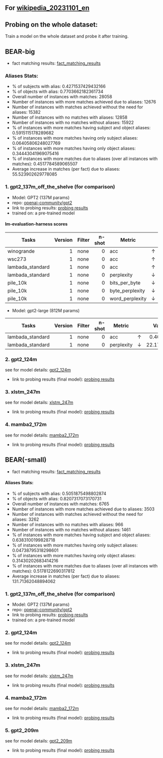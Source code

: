 ## For [wikipedia_20231101_en](https://huggingface.co/datasets/wikimedia/wikipedia)

## Probing on the whole dataset:

Train a model on the whole dataset and probe it after training.


## BEAR-big
- fact matching results: [fact_matching_results](fact_matching_results/BEAR-big/wikimedia_wikipedia_20231101_en)

### Aliases Stats:

- % of subjects with alias: 0.4271537429432166
- % of objects with alias: 0.7703662182361734
- Overall number of instances with matches: 28058
- Number of instances with more matches achieved due to aliases: 12676
- Number of instances with matches achieved without the need for aliases: 15382
- Number of instances with no matches with aliases: 12858
- Number of instances with no matches without aliases: 15922
- % of instances with more matches having subject and object aliases: 0.5915115178289682
- % of instances with more matches having only subject aliases: 0.06405806248027769
- % of instances with more matches having only object aliases: 0.34443041969075416
- % of instances with more matches due to aliases (over all instances with matches): 0.4517784589065507
- Average increase in matches (per fact) due to aliases: 55.523902629778085

### 1. gpt2_137m_off_the_shelve (for comparison)

- Model: GPT2 (137M params)
- repo: [openai-community/gpt2](https://huggingface.co/gpt2)
- link to probing results: [probing results](probing_results/BEAR-big/gpt2_137m_off_the_shelve/wikimedia_wikipedia_20231101_en/accuracy_statistics.png)
- trained on: a pre-trained model

#### lm-evaluation-harness scores
|  Tasks   | Version |Filter|n-shot|Metric|   |Value |   |Stderr|
|----------|--------:|------|-----:|------|---|-----:|---|-----:|
|winogrande|       1 |none  |     0|acc   |↑  |0.5162|±  | 0.014|
|wsc273|       1 |none  |     0|acc   |↑  |0.5861|±  |0.0299|
|lambada_standard|       1 |none  |     0|acc       |↑  | 0.2597|±  |0.0061|
|lambada_standard|       1 |none  |     0|perplexity|↓  |93.7302|±  |3.8329|
|pile_10k|       1 |none  |     0|bits_per_byte  |↓  |  1.1745|±  |   N/A|
|pile_10k|       1 |none  |     0|byte_perplexity|↓  |  2.2572|±  |   N/A|
|pile_10k|       1 |none  |     0|word_perplexity|↓  |233.5492|±  |   N/A|


- Model: gpt2-large (812M params)

|     Tasks      | Version |Filter|n-shot|  Metric  |   | Value |   |Stderr|
|----------------|--------:|------|-----:|----------|---|------:|---|-----:|
|lambada_standard|       1 |none  |     0|acc       |↑  | 0.4040|±  |0.0068|
|lambada_standard|       1 |none  |     0|perplexity|↓  |22.1789|±  |0.7740|

### 2. gpt2_124m

see for model details: [gpt2_124m](probing_on_dataset_slices.md)

- link to probing results (final model): [probing results](probing_results/BEAR-big/gpt2_124m/wikimedia_wikipedia_20231101_en/accuracy_statistics_final_model.png)

### 3. xlstm_247m

see for model details: [xlstm_247m](probing_on_dataset_slices.md)

- link to probing results (final model): [probing results](probing_results/BEAR-big/xlstm_247m/wikimedia_wikipedia_20231101_en/accuracy_statistics_final_model.png)

### 4. mamba2_172m

see for model details: [mamba2_172m](probing_on_dataset_slices.md)

- link to probing results (final model): [probing results](probing_results/BEAR-big/mamba2_172m/wikimedia_wikipedia_20231101_en/accuracy_statistics_final_model.png)

## BEAR(-small)
- fact matching results: [fact_matching_results](/fact_matching_results/BEAR-small/wikimedia_wikipedia_20231101_en)

#### Aliases Stats:
- % of subjects with alias: 0.5051875498802874
- % of objects with alias: 0.8207317073170731
- Overall number of instances with matches: 6765
- Number of instances with more matches achieved due to aliases: 3503
- Number of instances with matches achieved without the need for aliases: 3262
- Number of instances with no matches with aliases: 966
- Number of instances with no matches without aliases: 1461
- % of instances with more matches having subject and object aliases: 0.6383100199828718
- % of instances with more matches having only subject aliases: 0.04738795318298601
- % of instances with more matches having only object aliases: 0.31430202683414216
- % of instances with more matches due to aliases (over all instances with matches): 0.5178122690317812
- Average increase in matches (per fact) due to aliases: 131.71362048894062

### 1. gpt2_137m_off_the_shelve (for comparison)

- Model: GPT2 (137M params)
- repo: [openai-community/gpt2](https://huggingface.co/gpt2)
- link to probing results: [probing results](probing_results/BEAR-small/gpt2_137m_off_the_shelve/wikimedia_wikipedia_20231101_en/accuracy_statistics.png)
- trained on: a pre-trained model

### 2. gpt2_124m

see for model details: [gpt2_124m](probing_on_dataset_slices.md)

- link to probing results (final model): [probing results](probing_results/BEAR-small/gpt2_124m/wikimedia_wikipedia_20231101_en/accuracy_statistics_final_model.png)

### 3. xlstm_247m

see for model details: [xlstm_247m](probing_on_dataset_slices.md)

- link to probing results (final model): [probing results](probing_results/BEAR-small/xlstm_247m/wikimedia_wikipedia_20231101_en/accuracy_statistics_final_model.png)

### 4. mamba2_172m

see for model details: [mamba2_172m](probing_on_dataset_slices.md)

- link to probing results (final model): [probing results](probing_results/BEAR-small/mamba2_172m/wikimedia_wikipedia_20231101_en/accuracy_statistics_final_model.png)

### 5. gpt2_209m

see for model details: [gpt2_209m](probing_on_dataset_slices.md)

- link to probing results (final model): [probing results](probing_results/BEAR-small/gpt2_209m/wikimedia_wikipedia_20231101_en/accuracy_statistics_final_model.png)

